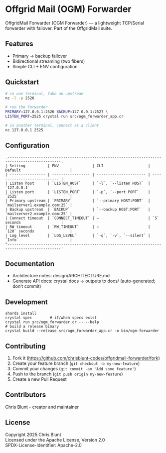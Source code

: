 # Offgrid Mail (OGM) Forwarder

OffgridMail Forwarder (OGM Forwarder) — a lightweight TCP/Serial forwarder with failover. 
Part of the OffgridMail suite.

## Features

- Primary → backup failover
- Bidirectional streaming (two fibers)
- Simple CLI + ENV configuration

## Quickstart

```bash
# in one terminal, fake an upstream
nc -l -p 2526

# run the forwarder
PRIMARY=127.0.0.1:2526 BACKUP=127.0.0.1:2527 \
LISTEN_PORT=2525 crystal run src/ogm_forwarder_app.cr

# in another terminal, connect as a client
nc 127.0.0.1 2525
```

## Configuration

```
.----------------------------------------------------------------------------------------------.
| Setting          | ENV               | CLI                    | Default                      |
| ---------------- | ----------------- | ---------------------- | ---------------------------- |
| Listen host      | `LISTEN_HOST`     | `-l`, `--listen HOST`  | `127.0.0.1`                  |
| Listen port      | `LISTEN_PORT`     | `-p`, `--port PORT`    | `2525`                       |
| Primary upstream | `PRIMARY`         | `--primary HOST:PORT`  | `mailserver1.example.com:25` |
| Backup upstream  | `BACKUP`          | `--backup HOST:PORT`   | `mailserver2.example.com:25` |
| Connect timeout  | `CONNECT_TIMEOUT` | —                      | `5` seconds                  |
| RW timeout       | `RW_TIMEOUT`      | —                      | `120` seconds                |
| Log level        | `LOG_LEVEL`       | `-q`, `-v`, `--silent` | `Info`                       |
"----------------------------------------------------------------------------------------------'
```

## Documentation

- Architecture notes: design/ARCHITECTURE.md
- Generate API docs: crystal docs → outputs to docs/ (auto-generated; don’t commit)

## Development

```
shards install
crystal spec        # if/when specs exist
crystal run src/ogm_forwarder.cr -- --help
# build a release binary
crystal build --release src/ogm_forwarder_app.cr -o bin/ogm-forwarder
```

## Contributing

1. Fork it (https://github.com/chrisblunt-codes/offgridmail-forwarder/fork)
2. Create your feature branch (`git checkout -b my-new-feature`)
3. Commit your changes (`git commit -am 'Add some feature'`)
4. Push to the branch (`git push origin my-new-feature`)
5. Create a new Pull Request

## Contributors

Chris Blunt - creator and maintainer

## License

Copyright 2025 Chris Blunt  
Licensed under the Apache License, Version 2.0  
SPDX-License-Identifier: Apache-2.0

